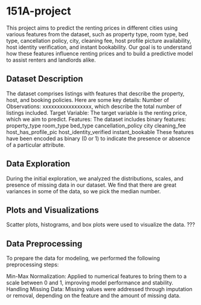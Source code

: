 # 151A-project
This project aims to predict the renting prices in different cities using various features from the dataset, such as property type, room type, bed type, cancellation policy, city, cleaning fee, host profile picture availability, host identity verification, and instant bookability. Our goal is to understand how these features influence renting prices and to build a predictive model to assist renters and landlords alike.

## Dataset Description
The dataset comprises listings with features that describe the property, host, and booking policies. Here are some key details:
Number of Observations: xxxxxxxxxxxxxxxxx, which describe the total number of listings included.
Target Variable: The target variable is the renting price, which we aim to predict.
Features: The dataset includes binary features:
property_type
room_type
bed_type
cancellation_policy
city
cleaning_fee
host_has_profile_pic
host_identity_verified
instant_bookable
These features have been encoded as binary (0 or 1) to indicate the presence or absence of a particular attribute.

## Data Exploration
During the initial exploration, we analyzed the distributions, scales, and presence of missing data in our dataset. We find that there are great variances in some of the data, so we pick the median number.
## Plots and Visualizations
Scatter plots, histograms, and box plots were used to visualize the data. ???

## Data Preprocessing
To prepare the data for modeling, we performed the following preprocessing steps:

Min-Max Normalization: Applied to numerical features to bring them to a scale between 0 and 1, improving model performance and stability.
Handling Missing Data: Missing values were addressed through imputation or removal, depending on the feature and the amount of missing data.
